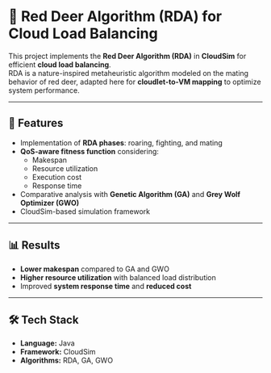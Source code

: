# 🦌 Red Deer Algorithm (RDA) for Cloud Load Balancing  

This project implements the **Red Deer Algorithm (RDA)** in **CloudSim** for efficient **cloud load balancing**.  
RDA is a nature-inspired metaheuristic algorithm modeled on the mating behavior of red deer, adapted here for **cloudlet-to-VM mapping** to optimize system performance.  

---

## 🚀 Features  
- Implementation of **RDA phases**: roaring, fighting, and mating  
- **QoS-aware fitness function** considering:  
  - Makespan  
  - Resource utilization  
  - Execution cost  
  - Response time  
- Comparative analysis with **Genetic Algorithm (GA)** and **Grey Wolf Optimizer (GWO)**  
- CloudSim-based simulation framework  

---

## 📊 Results  
- **Lower makespan** compared to GA and GWO  
- **Higher resource utilization** with balanced load distribution  
- Improved **system response time** and **reduced cost**  


---

## 🛠️ Tech Stack  
- **Language:** Java  
- **Framework:** CloudSim  
- **Algorithms:** RDA, GA, GWO  
